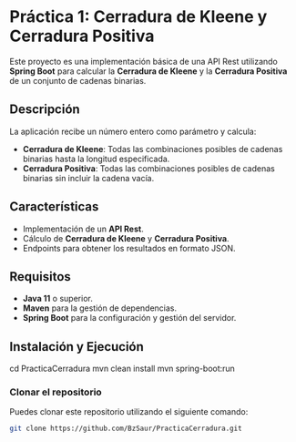 # Práctica 1: Cerradura de Kleene y Cerradura Positiva

Este proyecto es una implementación básica de una API Rest utilizando **Spring Boot** para calcular la **Cerradura de Kleene** y la **Cerradura Positiva** de un conjunto de cadenas binarias.

## Descripción

La aplicación recibe un número entero como parámetro y calcula:

- **Cerradura de Kleene**: Todas las combinaciones posibles de cadenas binarias hasta la longitud especificada.
- **Cerradura Positiva**: Todas las combinaciones posibles de cadenas binarias sin incluir la cadena vacía.

## Características

- Implementación de un **API Rest**.
- Cálculo de **Cerradura de Kleene** y **Cerradura Positiva**.
- Endpoints para obtener los resultados en formato JSON.

## Requisitos

- **Java 11** o superior.
- **Maven** para la gestión de dependencias.
- **Spring Boot** para la configuración y gestión del servidor.

## Instalación y Ejecución
cd PracticaCerradura
mvn clean install
mvn spring-boot:run

### Clonar el repositorio

Puedes clonar este repositorio utilizando el siguiente comando:

```bash
git clone https://github.com/BzSaur/PracticaCerradura.git
